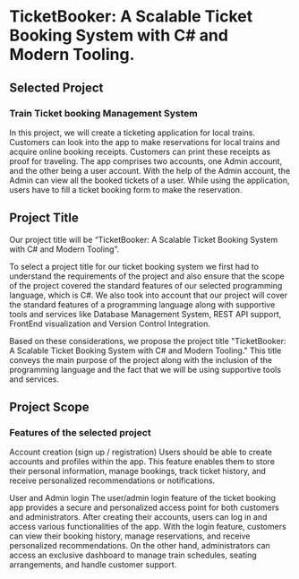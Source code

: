 # TicketBooker: A Scalable Ticket Booking System with C# and Modern Tooling.

## Selected Project
### Train Ticket booking Management System
In this project, we will create a ticketing application for local trains. Customers can look into the app to make reservations for local trains and acquire online booking receipts. Customers can print these receipts as proof for traveling. The app comprises two accounts, one Admin account, and the other being a user account. With the help of the Admin account, the Admin can view all the booked tickets of a user. While using the application, users have to fill a ticket booking form to make the reservation.

## Project Title
Our project title will be “TicketBooker: A Scalable Ticket Booking System with C# and Modern Tooling”.

To select a project title for our ticket booking system we first had to understand the requirements of the project and also ensure that the scope of the project covered the standard features of our selected programming language, which is C#. We also took into account that our project will cover the standard features of a programming language along with supportive tools and services like Database Management System, REST API support, FrontEnd visualization and Version Control Integration.

Based on these considerations, we propose the project title "TicketBooker: A Scalable Ticket Booking System with C# and Modern Tooling." This title conveys the main purpose of the project along with the inclusion of the programming language and the fact that we will be using supportive tools and services.

## Project Scope
### Features of the selected project
Account creation (sign up / registration)
Users should be able to create accounts and profiles within the app. This feature enables them to store their personal information, manage bookings, track ticket history, and receive personalized recommendations or notifications.

User and Admin login
The user/admin login feature of the ticket booking app provides a secure and personalized access point for both customers and administrators. After creating their accounts, users can log in and access various functionalities of the app. With the login feature, customers can view their booking history, manage reservations, and receive personalized recommendations. On the other hand, administrators can access an exclusive dashboard to manage train schedules, seating arrangements, and handle customer support.


